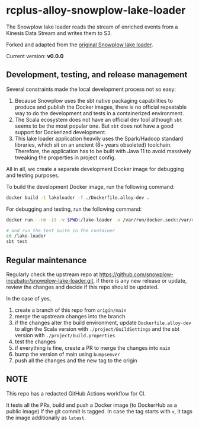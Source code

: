 # rcplus-alloy-snowplow-lake-loader

The Snowplow lake loader reads the stream of enriched events from a Kinesis Data Stream and writes them to S3.

Forked and adapted from the [original Snowplow lake loader](https://github.com/snowplow-incubator/snowplow-lake-loader).

Current version: **v0.0.0**

## Development, testing, and release management

Several constraints made the local development process not so easy:
1. Because Snowplow uses the sbt native packaging capabilities to produce and publish the Docker images,
   there is no official repeatable way to do the development and tests in a containerized environment.
2. The Scala ecosystem does not have an official dev tool although `sbt` seems to be the most popular one.
   But `sbt` does not have a good support for Dockerized development.
3. This lake loader application heavily uses the Spark/Hadoop standard libraries,
   which sit on an ancient (8+ years obsoleted) toolchain.
   Therefore, the application has to be built with Java 11 to avoid massively tweaking the properties in project config. 

All in all, we create a separate development Docker image for debugging and testing purposes.

To build the development Docker image, run the following command:
```bash
docker build -t lakeloader -f ./Dockerfile.alloy-dev .  
```

For debugging and testing, run the following command:
```bash
docker run --rm -it -v $PWD:/lake-loader -v /var/run/docker.sock:/var/run/docker.sock lakeloader /bin/bash

# and run the test suite in the container
cd /lake-loader
sbt test
```

## Regular maintenance

Regularly check the upstream repo at https://github.com/snowplow-incubator/snowplow-lake-loader.git,
if there is any new release or update, review the changes and decide if this repo should be updated.

In the case of yes,
1. create a branch of this repo from `origin/main`
2. merge the upstream changes into the branch
3. if the changes alter the build environment,
   update `Dockerfile.alloy-dev` to align the Scala version with `./project/BuildSettings` and the sbt version with `./project/build.properties` 
4. test the changes
5. if everything is fine, create a PR to merge the changes into `main`
6. bump the version of main using `bumpsemver`
7. push all the changes and the new tag to the origin

## NOTE

This repo has a redacted GitHub Actions workflow for CI.

It tests all the PRs, build and push a Docker image (to DockerHub as a public image) if the git commit is tagged.
In case the tag starts with `v`, it tags the image additionally as `latest`. 
